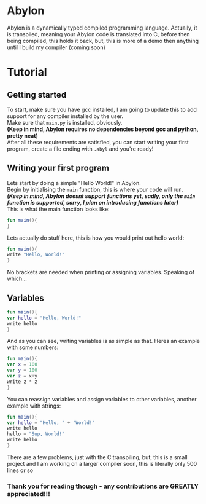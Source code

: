 # Abylon
Abylon is a dynamically typed compiled programming language.
Actually, it is transpiled, meaning your Abylon code is translated into C, before then being compiled, this holds it back, but, this is more of a demo then anything until I build my compiler (coming soon)

# Tutorial

## Getting started

To start, make sure you have gcc installed, I am going to update this to add support for any compiler installed by the user.<br>
Make sure that `main.py` is installed, obviously.<br>
<b>(Keep in mind, Abylon requires no dependencies beyond gcc and python, pretty neat)</b><br>
After all these requirements are satisfied, you can start writing your first program, create a file ending with `.abyl` and you're ready!<br>

## Writing your first program
Lets start by doing a simple "Hello World!" in Abylon.<br>
Begin by initialising the `main` function, this is where your code will run.<br>
<b>*(Keep in mind, Abylon doesnt support functions yet, sadly, only the `main` function is supported, sorry, I plan on introducing functions later)*</b><br>
This is what the main function looks like:
```kotlin
fun main(){
}
```
Lets actually do stuff here, this is how you would print out hello world:
```kotlin
fun main(){
write "Hello, World!"
}
```
No brackets are needed when printing or assigning variables. Speaking of which...
## Variables
```kotlin
fun main(){
var hello = "Hello, World!"
write hello
}
```
And as you can see, writing variables is as simple as that. Heres an example with some numbers:
```kotlin
fun main(){
var x = 100
var y = 100
var z = x+y
write z * z
}
```
You can reassign variables and assign variables to other variables, another example with strings:

```kotlin
fun main(){
var hello = "Hello, " + "World!"
write hello
hello = "Sup, World!"
write hello
}
```
There are a few problems, just with the C transpiling, but, this is a small project and I am working on a larger compiler soon, this is literally only 500 lines or so
### Thank you for reading though - any contributions are GREATLY appreciated!!!
